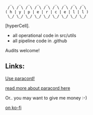 



```
  _   _   _   _   _   _   _   _   _  
 / \ / \ / \ / \ / \ / \ / \ / \ / \ 
( h | y | p | e | r | c | e | l | l )
 \_/ \_/ \_/ \_/ \_/ \_/ \_/ \_/ \_/ 
```

[hyperCell].
 - all operational code in src/utils
 - all pipeline code in .github

Audits welcome!


## Links:

[Use paracord!](https://github.com/JakeTrock/paracord/)

[read more about paracord here](https://github.com/JakeTrock/paracord/About)

Or.. you may want to give me money :-)

[on ko-fi](https://ko-fi.com/edisys/?hidefeed=true&widget=true&embed=true&preview=true)


